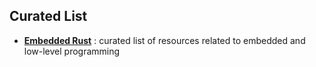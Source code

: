 
## Curated List
  - **[Embedded Rust](https://github.com/rust-embedded/awesome-embedded-rust)** : curated list of resources related to embedded and low-level programming
